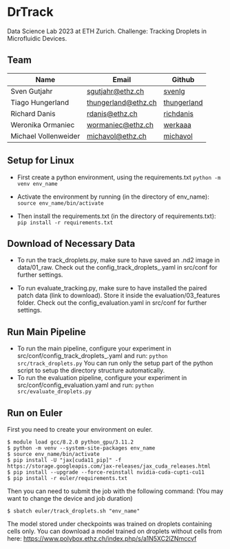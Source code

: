 # DrTrack

Data Science Lab 2023 at ETH Zurich. Challenge: Tracking Droplets in Microfluidic Devices.

## Team
| Name                 | Email               | Github                                        |
| -------------------- |---------------------| --------------------------------------------- |
| Sven Gutjahr | sgutjahr@ethz.ch    | [svenlg](https://github.com/svenlg) |
| Tiago Hungerland     | thungerland@ethz.ch | [thungerland](https://github.com/thungerland)         |
| Richard Danis        | rdanis@ethz.ch      | [richdanis](https://github.com/richdanis)     |
| Weronika Ormaniec        | wormaniec@ethz.ch   | [werkaaa](https://github.com/werkaaa)     |
| Michael Vollenweider        | michavol@ethz.ch    | [michavol](https://github.com/michavol)     |

## Setup for Linux
- First create a python environment, using the requirements.txt
```python -m venv env_name```

- Activate the environment by running (in the directory of env_name):
```source env_name/bin/activate```

- Then install the requirements.txt (in the directory of requirements.txt):
```pip install -r requirements.txt```

## Download of Necessary Data
- To run the track_droplets.py, make sure to have saved an .nd2 image in data/01_raw.
Check out the config_track_droplets_.yaml in src/conf for further settings.

- To run evaluate_tracking.py, make sure to have installed the paired patch data (link to download). 
Store it inside the evaluation/03_features folder. Check out the config_evaluation.yaml in src/conf for further settings.

## Run Main Pipeline
- To run the main pipeline, configure your experiment in src/conf/config_track_droplets_.yaml and run:
```python src/track_droplets.py```
You can run only the setup part of the python script to setup the directory structure automatically.
- To run the evaluation pipeline, configure your experiment in src/conf/config_evaluation.yaml and run:
```python src/evaluate_droplets.py```

## Run on Euler
First you need to create your environment on euler.
```
$ module load gcc/8.2.0 python_gpu/3.11.2
$ python -m venv --system-site-packages env_name
$ source env_name/bin/activate
$ pip install -U "jax[cuda11_pip]" -f https://storage.googleapis.com/jax-releases/jax_cuda_releases.html
$ pip install --upgrade --force-reinstall nvidia-cuda-cupti-cu11
$ pip install -r euler/requirements.txt
```
Then you can need to submit the job with the following command:
(You may want to change the device and job duration)
```
$ sbatch euler/track_droplets.sh "env_name"
```

The model stored under checkpoints was trained on droplets containing cells only.
You can download a model trained on droplets without cells from here:
https://www.polybox.ethz.ch/index.php/s/a1N5XC2lZNmccvf

